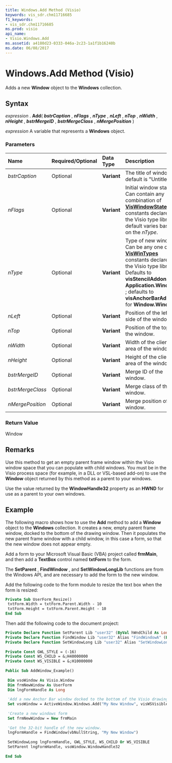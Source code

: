 ```yaml
---
title: Windows.Add Method (Visio)
keywords: vis_sdr.chm11716685
f1_keywords:
- vis_sdr.chm11716685
ms.prod: visio
api_name:
- Visio.Windows.Add
ms.assetid: a4180d23-0333-046a-2c23-1a1f1b16240b
ms.date: 06/08/2017
---
```



# Windows.Add Method (Visio)

Adds a new  **Window** object to the **Windows** collection.


## Syntax

 _expression_ . **Add**( **_bstrCaption_** , **_nFlags_** , **_nType_** , **_nLeft_** , **_nTop_** , **_nWidth_** , **_nHeight_** , **_bstrMergeID_** , **_bstrMergeClass_** , **_nMergePosition_** )

 _expression_ A variable that represents a **Windows** object.


### Parameters



|**Name**|**Required/Optional**|**Data Type**|**Description**|
|:-----|:-----|:-----|:-----|
| _bstrCaption_|Optional| **Variant**|The title of window; default is "Untitled".|
| _nFlags_|Optional| **Variant**| Initial window state. Can contain any combination of **[VisWindowStates](Visio.viswindowstates.md)** constants declared in the Visio type library; default varies based on the _nType_.|
| _nType_|Optional| **Variant**|Type of new window. Can be any one of the  **[VisWinTypes](Visio.viswintypes.md)** constants declared in the Visio type library. Defaults to **visStencilAddon** for **Application.Windows** ; defaults to **visAnchorBarAddon** for **Window.Windows**|
| _nLeft_|Optional| **Variant**|Position of the left side of the window.|
| _nTop_|Optional| **Variant**|Position of the top of the window.|
| _nWidth_|Optional| **Variant**|Width of the client area of the window.|
| _nHeight_|Optional| **Variant**|Height of the client area of the window.|
| _bstrMergeID_|Optional| **Variant**|Merge ID of the window.|
| _bstrMergeClass_|Optional| **Variant**|Merge class of the window.|
| _nMergePosition_|Optional| **Variant**|Merge position of the window.|

### Return Value

Window


## Remarks

Use this method to get an empty parent frame window within the Visio window space that you can populate with child windows. You must be in the Visio process space (for example, in a DLL or VSL-based add-on) to use the  **Window** object returned by this method as a parent to your windows.

Use the value returned by the  **WindowHandle32** property as an **HWND** for use as a parent to your own windows.


## Example

The following macro shows how to use the  **Add** method to add a **Window** object to the **Windows** collection. It creates a new, empty parent frame window, docked to the bottom of the drawing window. Then it populates the new parent frame window with a child window, in this case a form, so that the new window does not appear empty.

Add a form to your Microsoft Visual Basic (VBA) project called  **frmMain**, and then add a  **TextBox** control named **txtForm** to the form.

The  **SetParent** , **FindWindow** , and **SetWindowLongLib** functions are from the Windows API, and are necessary to add the form to the new window.

Add the following code to the form module to resize the text box when the form is resized:




```vb
Private Sub UserForm_Resize() 
 txtForm.Width = txtForm.Parent.Width - 10 
 txtForm.Height = txtForm.Parent.Height - 10 
End Sub
```

Then add the following code to the document project:




```vb
Private Declare Function SetParent Lib "user32" (ByVal hWndChild As Long, ByVal hWndNewParent As Long) As Long 
Private Declare Function FindWindow Lib "user32" Alias "FindWindowA" (ByVal lpClassName As String, ByVal lpWindowName As String) As Long 
Private Declare Function SetWindowLong Lib "user32" Alias "SetWindowLongA" (ByVal hwnd As Long, ByVal nIndex As Long, ByVal dwNewLong As Long) As Long 
 
Private Const GWL_STYLE = (-16) 
Private Const WS_CHILD = &;H40000000 
Private Const WS_VISIBLE = &;H10000000 
 
Public Sub AddWindow_Example() 
 
 Dim vsoWindow As Visio.Window 
 Dim frmNewWindow As UserForm 
 Dim lngFormHandle As Long 
 
 'Add a new Anchor Bar window docked to the bottom of the Visio drawing window 
 Set vsoWindow = ActiveWindow.Windows.Add("My New Window", visWSVisible + visWSDockedBottom, visAnchorBarAddon, , , 300, 210) 
 
 'Create a new windows form 
 Set frmNewWindow = New frmMain 
 
 'Get the 32-bit handle of the new window. 
 lngFormHandle = FindWindow(vbNullString, "My New Window") 
 
 SetWindowLong lngFormHandle, GWL_STYLE, WS_CHILD Or WS_VISIBLE 
 SetParent lngFormHandle, vsoWindow.WindowHandle32 
 
End Sub
```


